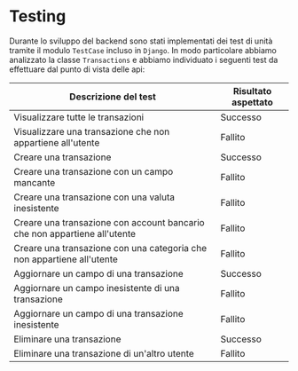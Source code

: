 # Testing

Durante lo sviluppo del backend sono stati implementati dei test di unità tramite il modulo `TestCase` incluso in `Django`.
In modo particolare abbiamo analizzato la classe `Transactions` e abbiamo individuato i seguenti test da effettuare dal punto di vista delle api:

| Descrizione del test                                                      | Risultato aspettato |
| -----------                                                               | ------------------- |
| Visualizzare tutte le transazioni                                         | Successo            |
| Visualizzare una transazione che non appartiene all'utente                | Fallito             |
| Creare una transazione                                                    | Successo            |
| Creare una transazione con un campo mancante                              | Fallito             |
| Creare una transazione con una valuta inesistente                         | Fallito             |
| Creare una transazione con account bancario che non appartiene all'utente | Fallito             |
| Creare una transazione con una categoria che non appartiene all'utente    | Fallito             |
| Aggiornare un campo di una transazione                                    | Successo            |
| Aggiornare un campo inesistente di una transazione                        | Fallito             |
| Aggiornare un campo di una transazione inesistente                        | Fallito             |
| Eliminare una transazione                                                 | Successo            |
| Eliminare una transazione di un'altro utente                              | Fallito             |
